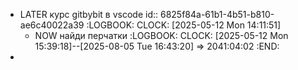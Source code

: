 - LATER курс gitbybit в vscode
  id:: 6825f84a-61b1-4b51-b810-ae6c40022a39
  :LOGBOOK:
  CLOCK: [2025-05-12 Mon 14:11:51]
  - NOW найди перчатки
  :LOGBOOK:
  CLOCK: [2025-05-12 Mon 15:39:18]--[2025-08-05 Tue 16:43:20] =>  2041:04:02
  :END:
-